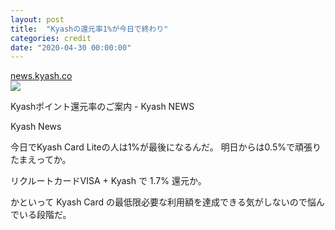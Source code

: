 ```yaml
---
layout: post
title:  "Kyashの還元率1%が今日で終わり"
categories: credit
date: "2020-04-30 00:00:00"
---
```


<div class="card">
  <a href="https://news.kyash.co/post/612903901928292352/20200318"></a>
  <div class="card__header">
    <a href="https://news.kyash.co/post/612903901928292352/20200318">news.kyash.co</a>
  </div>
  <div class="card__image">
    <img src="https://66.media.tumblr.com/81bfd5201fe29c3029b51bd48816a6d1/22d61a97024c654c-7f/s540x810/757c72d1f90ca5a941dfff2512c2c3e341e2787b.png">
  </div>
  <div class="card__title">
    <p>Kyashポイント還元率のご案内 - Kyash NEWS</p>
  </div>
  <div class="card__description">
    <p>Kyash News</p>
  </div>
</div>

今日でKyash Card Liteの人は1%が最後になるんだ。
明日からは0.5%で頑張りたまえってか。

リクルートカードVISA + Kyash で 1.7% 還元か。

かといって Kyash Card の最低限必要な利用額を達成できる気がしないので悩んでいる段階だ。